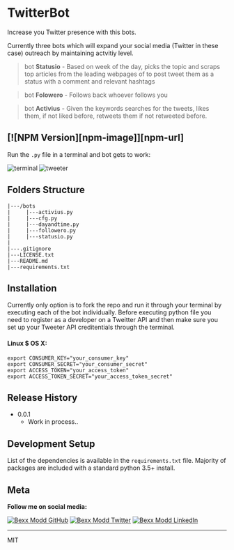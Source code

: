 # TwitterBot
Increase you Twitter presence with this bots.

Currently three bots which will expand your social media (Twitter in these case) outreach by maintaining actvitiy level.

> bot **Statusio** - Based on week of the day, picks the topic and scraps top articles from the leading webpages of to post tweet them as a status with a comment and relevant hashtags

> bot **Folowero** - Follows back whoever follows you

> bot **Activius** - Given the keywords searches for the tweets, likes them, if not liked before, retweets them if not retweeted before.

[![NPM Version][npm-image]][npm-url]
------
Run the `.py` file in a terminal and bot gets to work:

![terminal](https://media1.giphy.com/media/f94ATwIosgMFG5xwjs/giphy.gif)
![tweeter](https://media0.giphy.com/media/gLbiraGzJQFuPN0WOH/giphy.gif)

## Folders Structure
```
|---/bots
|     |---activius.py
|     |---cfg.py
|     |---dayandtime.py
|     |---followero.py
|     |---statusio.py
|
|---.gitignore
|---LICENSE.txt
|---README.md
|---requirements.txt
```

## Installation

Currently only option is to fork the repo and run it through your terminal by executing each of the bot individually.
Before executing python file you need to register as a developer on a Tweitter API and then make sure you set up your Tweeter API creditentials through the terminal.

#### Linux $ OS X:
```
export CONSUMER_KEY="your_consumer_key"
export CONSUMER_SECRET="your_consumer_secret"
export ACCESS_TOKEN="your_access_token"
export ACCESS_TOKEN_SECRET="your_access_token_secret"
```

## Release History

* 0.0.1
  * Work in process..


## Development Setup

List of the dependencies is available in the `requirements.txt` file. Majority of packages are included with a standard python 3.5+ install.

## Meta

**Follow me on social media:**

[![Bexx Modd GitHub](https://i.imgur.com/rnEivsV.png)](https://github.com/bexxmodd) [![Bexx Modd Twitter](https://i.imgur.com/BMdn8gX.png)](https://twitter.com/bexxmodd) [![Bexx Modd LinkedIn](https://i.imgur.com/NxflDxM.png)](https://www.linkedin.com/in/bmodebadze/)

---------
MIT
